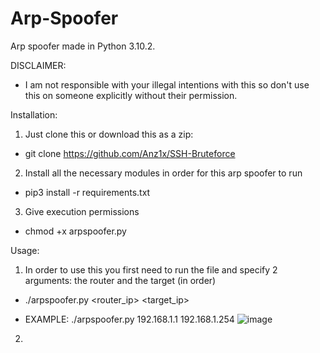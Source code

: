 # Arp-Spoofer
Arp spoofer made in Python 3.10.2.

DISCLAIMER:

- I am not responsible with your illegal intentions with this so don't use this on someone explicitly without their permission.

Installation:

1. Just clone this or download this as a zip:

- git clone https://github.com/Anz1x/SSH-Bruteforce

2. Install all the necessary modules in order for this arp spoofer to run

- pip3 install -r requirements.txt

3. Give execution permissions

- chmod +x arpspoofer.py

Usage:

1. In order to use this you first need to run the file and specify 2 arguments: the router and the target (in order)

- ./arpspoofer.py <router_ip> <target_ip>

- EXAMPLE: ./arpspoofer.py 192.168.1.1 192.168.1.254
![image](https://user-images.githubusercontent.com/50573902/159108132-33cea26c-e60d-4333-84ad-88165c1b0ed2.png)




2. 
